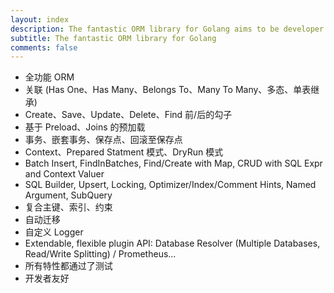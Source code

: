 ```yaml
---
layout: index
description: The fantastic ORM library for Golang aims to be developer friendly.
subtitle: The fantastic ORM library for Golang
comments: false
---
```


* <i class="fa fa-arrow-circle-right" aria-hidden="true"></i> 全功能 ORM
* <i class="fa fa-arrow-circle-right" aria-hidden="true"></i> 关联 (Has One、Has Many、Belongs To、Many To Many、多态、单表继承)
* <i class="fa fa-arrow-circle-right" aria-hidden="true"></i> Create、Save、Update、Delete、Find 前/后的勾子
* <i class="fa fa-arrow-circle-right" aria-hidden="true"></i> 基于 Preload、Joins 的预加载
* <i class="fa fa-arrow-circle-right" aria-hidden="true"></i> 事务、嵌套事务、保存点、回滚至保存点
* <i class="fa fa-arrow-circle-right" aria-hidden="true"></i> Context、Prepared Statment 模式、DryRun 模式
* <i class="fa fa-arrow-circle-right" aria-hidden="true"></i> Batch Insert, FindInBatches, Find/Create with Map, CRUD with SQL Expr and Context Valuer
* <i class="fa fa-arrow-circle-right" aria-hidden="true"></i> SQL Builder, Upsert, Locking, Optimizer/Index/Comment Hints, Named Argument, SubQuery
* <i class="fa fa-arrow-circle-right" aria-hidden="true"></i> 复合主键、索引、约束
* <i class="fa fa-arrow-circle-right" aria-hidden="true"></i> 自动迁移
* <i class="fa fa-arrow-circle-right" aria-hidden="true"></i> 自定义 Logger
* <i class="fa fa-arrow-circle-right" aria-hidden="true"></i> Extendable, flexible plugin API: Database Resolver (Multiple Databases, Read/Write Splitting) / Prometheus...
* <i class="fa fa-arrow-circle-right" aria-hidden="true"></i> 所有特性都通过了测试
* <i class="fa fa-arrow-circle-right" aria-hidden="true"></i> 开发者友好

